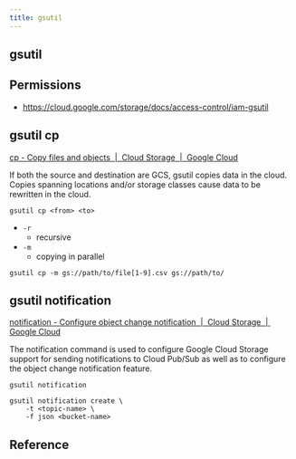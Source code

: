 ```yaml
---
title: gsutil
---
```


## gsutil


## Permissions
- https://cloud.google.com/storage/docs/access-control/iam-gsutil

## gsutil cp
[cp \- Copy files and objects  \|  Cloud Storage  \|  Google Cloud](https://cloud.google.com/storage/docs/gsutil/commands/cp)

If both the source and destination are GCS, gsutil copies data in the cloud.
Copies spanning locations and/or storage classes cause data to be rewritten in the cloud.

```
gsutil cp <from> <to>
```

* `-r`
    * recursive
* `-m`
    * copying in parallel

```
gsutil cp -m gs://path/to/file[1-9].csv gs://path/to/
```

## gsutil notification
[notification \- Configure object change notification  \|  Cloud Storage  \|  Google Cloud](https://cloud.google.com/storage/docs/gsutil/commands/notification)

The notification command is used to configure Google Cloud Storage support for sending notifications to Cloud Pub/Sub as well as to configure the object change notification feature.

```
gsutil notification
```

```
gsutil notification create \
    -t <topic-name> \
    -f json <bucket-name>
```

## Reference
